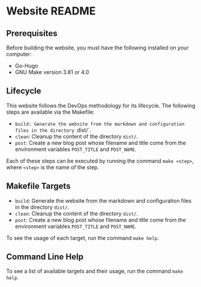 # Website README

## Prerequisites

Before building the website, you must have the following installed on your computer:

- Go-Hugo
- GNU Make version 3.81 or 4.0

## Lifecycle

This website follows the DevOps methodology for its lifecycle. The following steps are available via the Makefile:

- `build: Generate the website from the markdown and configuration files in the directory `dist/`.
- `clean`: Cleanup the content of the directory `dist/`.
- `post`: Create a new blog post whose filename and title come from the environment variables `POST_TITLE` and `POST_NAME`.

Each of these steps can be executed by running the command `make <step>`, where `<step>` is the name of the step.

## Makefile Targets

- `build`: Generate the website from the markdown and configuration files in the directory `dist/`.
- `clean`: Cleanup the content of the directory `dist/`.
- `post`: Create a new blog post whose filename and title come from the environment variables `POST_TITLE` and `POST_NAME`.

To see the usage of each target, run the command `make help`.

## Command Line Help

To see a list of available targets and their usage, run the command `make help`.
